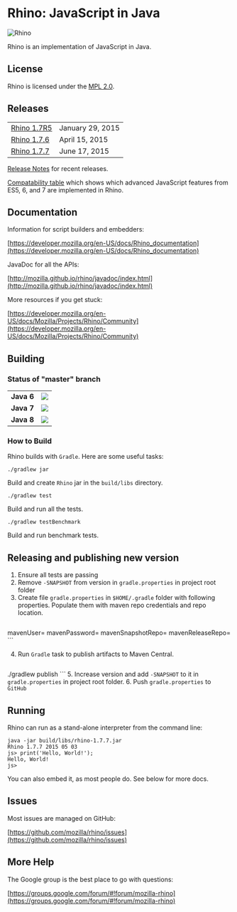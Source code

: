 # Rhino: JavaScript in Java

![Rhino](https://developer.mozilla.org/@api/deki/files/832/=Rhino.jpg)

Rhino is an implementation of JavaScript in Java.

## License

Rhino is licensed under the [MPL 2.0](./LICENSE.txt).

## Releases

<table>
<tr><td><a href="https://github.com/mozilla/rhino/releases/tag/Rhino1_7R5_RELEASE">Rhino 1.7R5</a></td><td>January 29, 2015</td></tr>
<tr><td><a href="https://github.com/mozilla/rhino/releases/tag/Rhino1_7_6_RELEASE">Rhino 1.7.6</a></td><td>April 15, 2015</td></tr>
<tr><td><a href="https://github.com/mozilla/rhino/releases/tag/Rhino1_7_7_RELEASE">Rhino 1.7.7</a></td><td>June 17, 2015</td></tr>
</table>

[Release Notes](./RELEASE-NOTES.md) for recent releases.

[Compatability table](http://mozilla.github.io/rhino/compat/engines.html) which shows which advanced JavaScript
features from ES5, 6, and 7 are implemented in Rhino.

## Documentation

Information for script builders and embedders:

[https://developer.mozilla.org/en-US/docs/Rhino_documentation](https://developer.mozilla.org/en-US/docs/Rhino_documentation)

JavaDoc for all the APIs:

[http://mozilla.github.io/rhino/javadoc/index.html](http://mozilla.github.io/rhino/javadoc/index.html)

More resources if you get stuck:

[https://developer.mozilla.org/en-US/docs/Mozilla/Projects/Rhino/Community](https://developer.mozilla.org/en-US/docs/Mozilla/Projects/Rhino/Community)

## Building

### Status of "master" branch

<table>
<tr><td><b>Java 6</b></td><td>
  <a href="http://ci.apigee.io/job/Mozilla%20Rhino%20Java%206">
    <img src="http://ci.apigee.io/buildStatus/icon?job=Mozilla%20Rhino%20Java%206"/>
  </a></td></tr>
<tr><td><b>Java 7</b></td><td>
  <a href="http://ci.apigee.io/job/Mozilla%20Rhino">
    <img src="http://ci.apigee.io/buildStatus/icon?job=Mozilla%20Rhino"/>
  </a></td></tr>
<tr><td><b>Java 8</b></td><td>
  <a href="http://ci.apigee.io/job/Mozilla%20Rhino%20Java%208">
    <img src="http://ci.apigee.io/buildStatus/icon?job=Mozilla%20Rhino%20Java%208"/>
  </a></td></tr>
</table>

### How to Build

Rhino builds with `Gradle`. Here are some useful tasks:

    ./gradlew jar

Build and create `Rhino` jar in the `build/libs` directory.

    ./gradlew test

Build and run all the tests.

    ./gradlew testBenchmark

Build and run benchmark tests.

## Releasing and publishing new version

1. Ensure all tests are passing
2. Remove `-SNAPSHOT` from version in `gradle.properties` in project root folder
3. Create file `gradle.properties` in `$HOME/.gradle` folder with following properties. Populate them with maven repo credentials and repo location.
    ```
mavenUser=
mavenPassword=
mavenSnapshotRepo=
mavenReleaseRepo=
    ```

4. Run `Gradle` task to publish artifacts to Maven Central.
    ```
./gradlew publish
    ```
5. Increase version and add `-SNAPSHOT` to it in `gradle.properties` in project root folder.
6. Push `gradle.properties` to `GitHub`
   
## Running

Rhino can run as a stand-alone interpreter from the command line:

    java -jar build/libs/rhino-1.7.7.jar
    Rhino 1.7.7 2015 05 03
    js> print('Hello, World!');
    Hello, World!
    js>

You can also embed it, as most people do. See below for more docs.

## Issues

Most issues are managed on GitHub:

[https://github.com/mozilla/rhino/issues](https://github.com/mozilla/rhino/issues)

## More Help

The Google group is the best place to go with questions:

[https://groups.google.com/forum/#!forum/mozilla-rhino](https://groups.google.com/forum/#!forum/mozilla-rhino)


